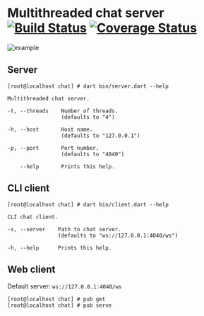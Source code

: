 # Multithreaded chat server [![Build Status](https://travis-ci.org/korkota/chat.svg?branch=master)](https://travis-ci.org/korkota/chat) [![Coverage Status](https://coveralls.io/repos/korkota/chat/badge.svg?branch=master&service=github)](https://coveralls.io/github/korkota/chat?branch=master)

![example](https://cloud.githubusercontent.com/assets/5577536/11919400/bd3e8308-a762-11e5-8bae-eb7fbda3663a.png)

## Server
    [root@localhost chat] # dart bin/server.dart --help
    
    Multithreaded chat server.
    
    -t, --threads    Number of threads.
                     (defaults to "4")
    
    -h, --host       Host name.
                     (defaults to "127.0.0.1")
    
    -p, --port       Port number.
                     (defaults to "4040")
    
        --help       Prints this help.

## CLI client

    [root@localhost chat] # dart bin/client.dart --help
    
    CLI chat client.
    
    -s, --server    Path to chat server.
                    (defaults to "ws://127.0.0.1:4040/ws")
    
    -h, --help      Prints this help.


## Web client
Default server: `ws://127.0.0.1:4040/ws`

    [root@localhost chat] # pub get
    [root@localhost chat] # pub serve
